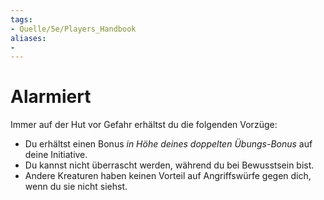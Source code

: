 ```yaml
---
tags:
- Quelle/5e/Players_Handbook
aliases:
- 
---
```

# Alarmiert

Immer auf der Hut vor Gefahr erhältst du die folgenden Vorzüge:

- Du erhältst einen Bonus _in Höhe deines doppelten Übungs-Bonus_ auf deine Initiative.
- Du kannst nicht überrascht werden, während du bei Bewusstsein bist.
- Andere Kreaturen haben keinen Vorteil auf Angriffswürfe gegen dich, wenn du sie nicht siehst.